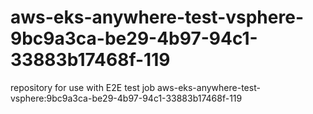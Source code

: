 # aws-eks-anywhere-test-vsphere-9bc9a3ca-be29-4b97-94c1-33883b17468f-119
repository for use with E2E test job aws-eks-anywhere-test-vsphere:9bc9a3ca-be29-4b97-94c1-33883b17468f-119
